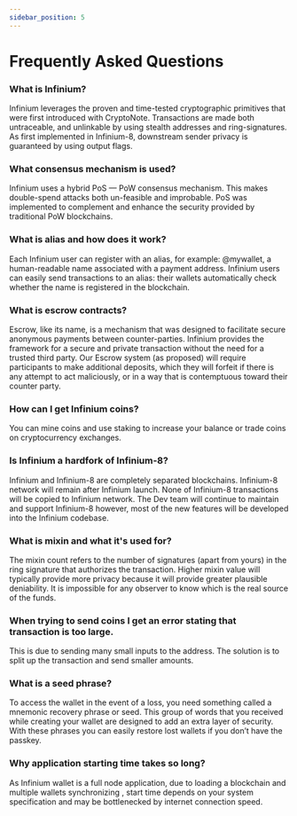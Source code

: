 ```yaml
---
sidebar_position: 5
---
```


# Frequently Asked Questions

### What is Infinium?

Infinium leverages the proven and time-tested cryptographic primitives that were first introduced with CryptoNote. Transactions are made both untraceable, and unlinkable by using stealth addresses and ring-signatures. As first implemented in Infinium-8, downstream sender privacy is guaranteed by using output flags.

### What consensus mechanism is used?

Infinium uses a hybrid PoS — PoW consensus mechanism. This makes double-spend attacks both un-feasible and improbable. PoS was implemented to complement and enhance the security provided by traditional PoW blockchains.

### What is alias and how does it work?

Each Infinium user can register with an alias, for example: @mywallet, a human-readable name associated with a payment address. Infinium users can easily send transactions to an alias: their wallets automatically check whether the name is registered in the blockchain.

### What is escrow contracts?

Escrow, like its name, is a mechanism that was designed to facilitate secure anonymous payments between counter-parties. Infinium provides the framework for a secure and private transaction without the need for a trusted third party. Our Escrow system (as proposed) will require participants to make additional deposits, which they will forfeit if there is any attempt to act maliciously, or in a way that is contemptuous toward their counter party.

### How can I get Infinium coins?

You can mine coins and use staking to increase your balance or trade coins on cryptocurrency exchanges.

### Is Infinium a hardfork of Infinium-8?

Infinium and Infinium-8 are completely separated blockchains. Infinium-8 network will remain after Infinium launch. None of Infinium-8 transactions will be copied to Infinium network. The Dev team will continue to maintain and support Infinium-8 however, most of the new features will be developed into the Infinium codebase.

### What is mixin and what it's used for?

The mixin count refers to the number of signatures (apart from yours) in the ring signature that authorizes the transaction. Higher mixin value will typically provide more privacy because it will provide greater plausible deniability. It is impossible for any observer to know which is the real source of the funds.

### When trying to send coins I get an error stating that transaction is too large.

This is due to sending many small inputs to the address. The solution is to split up the transaction and send smaller amounts.

### What is a seed phrase?

To access the wallet in the event of a loss, you need something called a mnemonic recovery phrase or seed. This group of words that you received while creating your wallet are designed to add an extra layer of security. With these phrases you can easily restore lost wallets if you don’t have the passkey.

### Why application starting time takes so long?

As Infinium wallet is a full node application, due to loading a blockchain and multiple wallets synchronizing , start time depends on your system specification and may be bottlenecked by internet connection speed.
